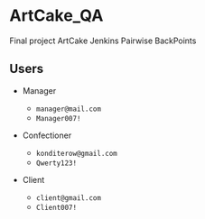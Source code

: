 # ArtCake_QA
Final project ArtCake
Jenkins
Pairwise
BackPoints


## Users 

- Manager
    - `manager@mail.com`
    -  `Manager007!`

- Confectioner
    - `konditerow@gmail.com`
    - `Qwerty123!`

- Client
  - `client@gmail.com`
  - `Client007!`